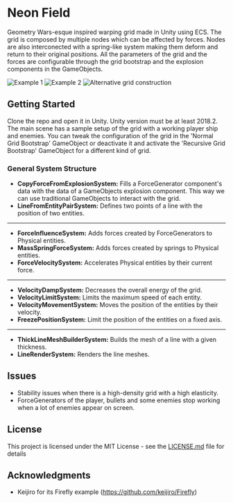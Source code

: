 # Neon Field

Geometry Wars-esque inspired warping grid made in Unity using ECS. 
The grid is composed by multiple nodes which can be affected by forces. Nodes are also interconected with a spring-like system making them deform and return to their original positions. All the parameters of the grid and the forces are configurable through the grid bootstrap and the explosion components in the GameObjects.

![Example 1](https://i.imgur.com/7RsoXmg.png)
![Example 2](https://i.imgur.com/xwtqrFk.png)
![Alternative grid construction](https://i.imgur.com/kCZIl2M.png)

## Getting Started

Clone the repo and open it in Unity. Unity version must be at least 2018.2. 
The main scene has a sample setup of the grid with a working player ship and enemies. You can tweak the configuration of the grid in the 'Normal Grid Bootstrap' GameObject or deactivate it and activate the 'Recursive Grid Bootstrap' GameObject for a different kind of grid.

### General System Structure
- **CopyForceFromExplosionSystem:** Fills a ForceGenerator component's data with the data of a GameObjects explosion component. This way we can use traditional GameObjects to interact with the grid.
- **LineFromEntityPairSystem:** Defines two points of a line with the position of two entities.
----
- **ForceInfluenceSystem:** Adds forces created by ForceGenerators to Physical entities.
- **MassSpringForceSystem:** Adds forces created by springs to Physical entities.
- **ForceVelocitySystem:** Accelerates Physical entities by their current force.
----
- **VelocityDampSystem:** Decreases the overall energy of the grid.
- **VelocityLimitSystem:** Limits the maximum speed of each entity.
- **VelocityMovementSystem:** Moves the position of the entities by their velocity.
- **FreezePositionSystem:** Limit the position of the entities on a fixed axis.
----
- **ThickLineMeshBuilderSystem:** Builds the mesh of a line with a given thickness.
- **LineRenderSystem:** Renders the line meshes.

## Issues
- Stability issues when there is a high-density grid with a high elasticity.
- ForceGenerators of the player, bullets and some enemies stop working when a lot of enemies appear on screen.

## License

This project is licensed under the MIT License - see the [LICENSE.md](LICENSE.md) file for details

## Acknowledgments

* Keijiro for its Firefly example (https://github.com/keijiro/Firefly)